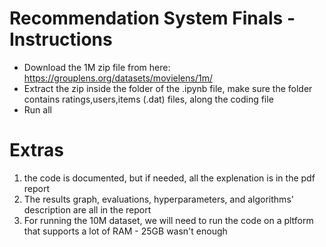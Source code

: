 # Recommendation System Finals - Instructions

- Download the 1M zip file from here: https://grouplens.org/datasets/movielens/1m/
- Extract the zip inside the folder of the .ipynb file, make sure the folder contains ratings,users,items (.dat) files, along the coding file
- Run all

# Extras
1. the code is documented, but if needed, all the explenation is in the pdf report
2. The results graph, evaluations, hyperparameters, and algorithms' description are all in the report
3. For running the 10M dataset, we will need to run the code on a pltform that supports a lot of RAM - 25GB wasn't enough    

